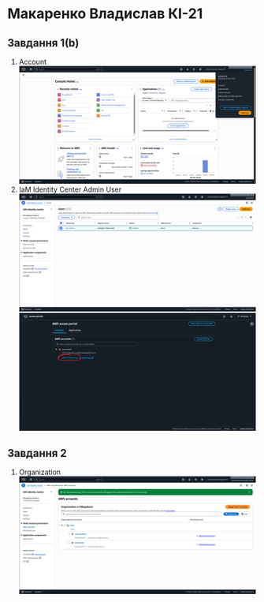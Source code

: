 # Макаренко Владислав КІ-21

## Завдання 1(b)
1) Account 
![first task](./task-1/1.png)
2) IaM Identity Center Admin User 
![first task](./task-1/2.png)
![first task](./task-1/3.png)

## Завдання 2
1) Organization
![second task](./task-2/1.png)